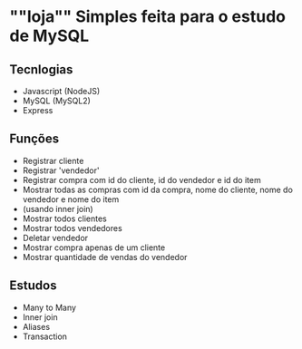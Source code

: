 # ""loja"" Simples feita para o estudo de MySQL 

## Tecnlogias 
- Javascript (NodeJS)
- MySQL (MySQL2)
- Express


## Funções 
- Registrar cliente
- Registrar 'vendedor'
- Registrar compra com id do cliente, id do vendedor e id do item
- Mostrar todas as compras com id da compra, nome do cliente, nome do vendedor e nome do item 
- (usando inner join)
- Mostrar todos clientes
- Mostrar todos vendedores
- Deletar vendedor 
- Mostrar compra apenas de um cliente 
- Mostrar quantidade de vendas do vendedor 

## Estudos 
- Many to Many 
- Inner join 
- Aliases 
- Transaction
